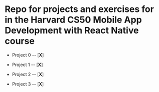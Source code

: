 # Repo for projects and exercises for in the Harvard CS50 Mobile App Development with React Native course

- Project 0 -- [**X**]



- Project 1 -- [**X**]



- Project 2 -- [**X**]



- Project 3 -- [**X**]

